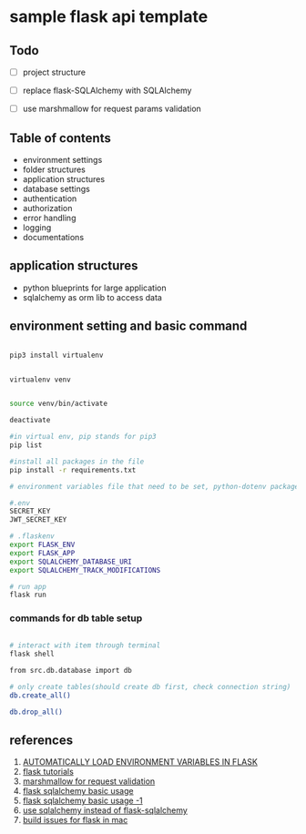 # sample flask api template


## Todo
* [ ] project structure
* [ ] replace flask-SQLAlchemy with SQLAlchemy
* [ ] use marshmallow for request params validation


## Table of contents
* environment settings
* folder structures
* application structures
* database settings
* authentication
* authorization
* error handling
* logging
* documentations


## application structures
* python blueprints for large application
* sqlalchemy as orm lib to access data


## environment setting and basic command
``` bash

pip3 install virtualenv


virtualenv venv


source venv/bin/activate

deactivate 

#in virtual env, pip stands for pip3
pip list

#install all packages in the file
pip install -r requirements.txt

# environment variables file that need to be set, python-dotenv package will pick up values from these files

#.env
SECRET_KEY
JWT_SECRET_KEY

# .flaskenv
export FLASK_ENV
export FLASK_APP
export SQLALCHEMY_DATABASE_URI
export SQLALCHEMY_TRACK_MODIFICATIONS

# run app
flask run
```

### commands for db table setup
``` bash
 
# interact with item through terminal
flask shell

from src.db.database import db

# only create tables(should create db first, check connection string)
db.create_all()

db.drop_all()
```


## references
1. [AUTOMATICALLY LOAD ENVIRONMENT VARIABLES IN FLASK](https://prettyprinted.com/tutorials/automatically_load_environment_variables_in_flask)
2. [flask tutorials](https://www.youtube.com/watch?v=WFzRy8KVcrM&t=606s)
3. [marshmallow for request validation](https://www.cameronmacleod.com/blog/better-validation-flask-marshmallow)
4. [flask sqlalchemy basic usage](https://kknews.cc/code/8gyampn.html)
5. [flask sqlalchemy basic usage -1](https://www.digitalocean.com/community/tutorials/how-to-use-flask-sqlalchemy-to-interact-with-databases-in-a-flask-application)
6. [use sqlalchemy instead of flask-sqlalchemy](https://towardsdatascience.com/use-flask-and-sqlalchemy-not-flask-sqlalchemy-5a64fafe22a4)
7. [build issues for flask in mac ](https://lifesaver.codes/answer/psycopg2-binary-fails-to-install-on-macos-big-sur-11-0-1-and-python-3-9-0-with-possible-workaround-1200)

